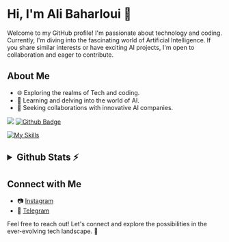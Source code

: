 # Hi, I'm **Ali Baharloui** 👋

Welcome to my GitHub profile! I'm passionate about technology and coding. Currently, I'm diving into the fascinating world of Artificial Intelligence. If you share similar interests or have exciting AI projects, I'm open to collaboration and eager to contribute.

## About Me

- 🌐 Exploring the realms of Tech and coding.
- 🤖 Learning and delving into the world of AI.
- 🚀 Seeking collaborations with innovative AI companies.


![](https://hit.yhype.me/github/profile?user_id=108932477)
[![Github Badge](https://img.shields.io/badge/-Github-232323?style=flat-square&logo=Github&logoColor=white&link=https://space.bilibili.com/7708412)](https://github.com/alibhrloui)

[![My Skills](https://skillicons.dev/icons?i=github,git,python,javascript,html,css,flask,tensorflow,pytorch,anaconda,opencv,bash,pycharm,clion,vscode,visualstudio,linux,windows,debian,regex,unity&theme=dark&perline=12)](https://skillicons.dev)

<h2><details>
  <summary>Github Stats ⚡</summary>
  <img src="https://github-readme-streak-stats.herokuapp.com/?user=alibhrloui&theme=tokyonight" alt="⚠️Currently the strake card is down"/>
  
  ![Ali's GitHub stats](https://github-readme-stats.vercel.app/api?username=alibhrloui\&theme=tokyonight&include_all_commits=false)
  
  [![Top Langs](https://github-readme-stats.vercel.app/api/top-langs/?username=alibhrloui&layout=donut&theme=tokyonight)](https://github.com/anuraghazra/github-readme-stats)
  
  <img src="https://github-profile-summary-cards.vercel.app/api/cards/profile-details?username=alibhrloui&theme=tokyonight" alt=""/>
  
  <img src="https://github-readme-activity-graph.vercel.app/graph?username=alibhrloui&theme=tokyo-night" alt=""/>
  
  #### My main repositories:
  
  [![Recyclevision](https://github-readme-stats.vercel.app/api/pin/?username=alibhrloui&repo=Recyclevision&theme=tokyonight)](https://github.com/alibhrloui/Recyclevision)
  [![AI-Chatbot](https://github-readme-stats.vercel.app/api/pin/?username=alibhrloui&repo=AI-Chatbot&theme=tokyonight)](https://github.com/alibhrloui/AI-Chatbot)
  
  [![Garbage-Classification](https://github-readme-stats.vercel.app/api/pin/?username=alibhrloui&repo=Garbage-Classification&theme=tokyonight)](https://github.com/alibhrloui/Garbage-Classification)
  [![PyTorch-Image-Classification](https://github-readme-stats.vercel.app/api/pin/?username=alibhrloui&repo=PyTorch-Image-Classification&theme=tokyonight)](https://github.com/alibhrloui/PyTorch-Image-Classification)
  
  <a href="#"><img width=100% src="https://capsule-render.vercel.app/api?type=waving&color=5f59d4&height=180&section=footer"/></a>
  
</details></h2>

## Connect with Me

- 📷 [Instagram](https://instagram.com/alibhrloui?utm_source=qr&igshid=MzNlNGNkZWQ4Mg%3D%3D)
- 💬 [Telegram](https://t.me/AliBhrLoui)

Feel free to reach out! Let's connect and explore the possibilities in the ever-evolving tech landscape. 🚀
